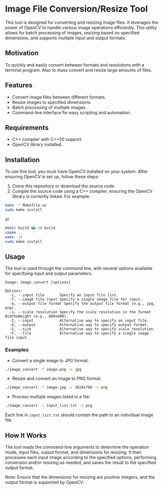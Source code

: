 
# Image File Conversion/Resize Tool

This tool is designed for converting and resizing image files. It leverages the power of OpenCV to handle various image operations efficiently. This utility allows for batch processing of images, resizing based on specified dimensions, and supports multiple input and output formats.


## Motivation
To quickly and easily convert between formats and resolutions with a terminal program.  Also to mass convert and resize large amounts of files.

## Features

- Convert image files between different formats.
- Resize images to specified dimensions.
- Batch processing of multiple images.
- Command-line interface for easy scripting and automation.

## Requirements

- C++ compiler with C++20 support.
- OpenCV library installed.

## Installation

To use this tool, you must have OpenCV installed on your system. After ensuring OpenCV is set up, follow these steps:

1. Clone this repository or download the source code.
2. Compile the source code using a C++ compiler, ensuring the OpenCV library is correctly linked. For example:

```bash
make -f Makefile.ux
sudo make install

```

or

```bash
mkdir build && cd build
cmake ..
make -j6
sudo make install

```


## Usage

The tool is used through the command line, with several options available for specifying input and output parameters.

```
Usage: image_convert [options]

Options:
  -i, --input file       Specify an input file list.
  -f, --image file input Specify a single image file for input.
  -o, --output file format Specify the output file format (e.g., jpg, png).
  -s, --scale resolution Specify the scale resolution in the format WidthxHeight (e.g., 800x600).
  -I, --input            Alternative way to specify an input file.
  -O, --output           Alternative way to specify output format.
  -S, --size             Alternative way to specify scale resolution.
  -F, --file             Alternative way to specify a single image file input.
```

### Examples

- Convert a single image to JPG format:

```bash
./image_convert -f image.png -o jpg
```

- Resize and convert an image to PNG format:

```bash
./image_convert -f image.jpg -s 1024x768 -o png
```

- Process multiple images listed in a file:

```bash
./image_convert -i input_list.txt -o png
```

Each line in `input_list.txt` should contain the path to an individual image file.

## How It Works

The tool reads the command-line arguments to determine the operation mode, input files, output format, and dimensions for resizing. It then processes each input image according to the specified options, performing conversion and/or resizing as needed, and saves the result to the specified output format.

Note: Ensure that the dimensions for resizing are positive integers, and the output format is supported by OpenCV.
